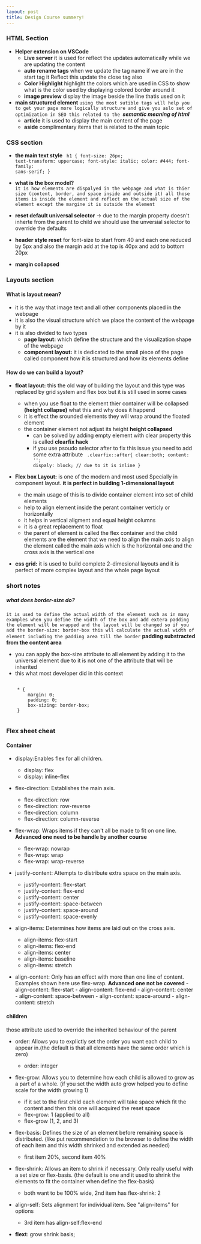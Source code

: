 ```yaml
---
layout: post
title: Design Course summery!
---
```

### HTML Section
   - **Helper extension on VSCode**
       - **Live server** it is used for reflect the updates automatically while we are updating the content
       - **auto rename tags** when we update the tag name if we are in the start tag it Reflect this update the close tag also 
       - **Color Highlight** highlight the colors which are used in CSS to show what is the color used by displaying colored border around it
       - **image preview** display the image beside the line thatis used on it 
   - **main structured element**
       `using the most sutible tags will help you to get your page more logically structure and give you aslo set of optimization in SEO this related to the `_**semantic meaning of html**_
       - **article** it is used to display the main content of the page 
       - **aside** complimentary items that is related to the main topic 

### CSS section
   - **the main text style**
       <code> 
    h1 {
            font-size: 26px;
            text-transform: uppercase;
            font-style: italic;
            color: #444;
            font-family: sans-serif;
        }</code>
   - **what is the box model?**  
      `it is how elements are dispalyed in the webpage and what is thier size (content, border, and space inside and outside it) all those items is inside the element and reflect on the actual size of the element except the margine it is outside the element `
   - **reset default universal selector** $\rightarrow$ due to the margin property doesn't inherte from the parent to child we should use the unversial selector to override the defaults  
        
   - **header style reset** for font-size to start from 40 and each one reduced by 5px and also the margin add at the top is 40px and add to bottom 20px
   - **margin collapsed** 

### Layouts section 

#### What is layout mean?
   - it is the way that image text and all other components placed in the webpage  
   - it is also the visual structure which we place the content of the webpage by it 
   - it is also divided to two types 
       - **page layout:** which define the structure and the visualization shape of the webpage
       - **component layout:** it is dedicated to the small piece of the page called component how it is structured and how its elements define  
       
       
#### How do we can build a layout?
   - **float layout:** this the old way of building the layout and this type was replaced by grid system and flex box but it is still used in some cases 
       - when you use float to the element thier container will be collapsed **(height collapse)** what this and why does it happend
       - it is effect the srounded elements they will wrap around the floated element
       - the container element not adjust its height **height collapsed**
          - can be solved by adding empty element with clear property this is called **clearfix hack**   
          - if you use psoudo selector after to fix this issue you need to add some extra attribute 
              <code>
                .clearfix::after{
                    clear:both;
                    content: '';
                    dispaly: block; // due to it is inline 
                }
              </code>
          
          
   - **Flex box Layout:** is one of the modern and most used Specially in component layout. **it is perfect in building 1-dimensional layout**
       - the main usage of this is to divide container element into set of child elements 
       - help to align element inside the perant container verticly or horizontally 
       - it helps in vertical aligment and equal height columns
       - it is a great replacement to float 
       - the parent of element is called the flex container and the child elements are the element that we need to align the main axis to align the element called the main axis which is the horizontal one and the cross axis is the vertical one 
   - **css grid:** it is used to build complete 2-dimesional layouts and it is perfect of more complex layout and the whole page layout 
   
  
### short notes 
##### what does border-size do?
   `it is used to define the actual width of the element such as in many examples when you define the width of the box and add extera padding the element will be wrapped and the layout will be changed so if you add the border-size: border-box this wll calculate the actual width of element including the padding area till the border` **padding substracted from the content area**
   - you can apply the box-size attribute to all element by adding it to the universal element due to it is not one of the attribute that will be inherited  
   - this what most developer did in this context 
   <code>
    * {
        margin: 0;
        padding: 0;
        box-sizing: border-box;
    }
   </code>
   


### Flex sheet cheat
#### Container
   - display:Enables flex for all children.  
       - display: flex 
       - display: inline-flex  
 
 
   - flex-direction: Establishes the main axis.  
        - flex-direction: row 
        - flex-direction: row-reverse 
        - flex-direction: column 
        - flex-direction: column-reverse  

   - flex-wrap: Wraps items if they can't all be made to fit on one line.   **Advanced one need to be handle by another course**
     - flex-wrap: nowrap 
     - flex-wrap: wrap 
     - flex-wrap: wrap-reverse  
     
 
   - justify-content: Attempts to distribute extra space on the main axis.
     - justify-content: flex-start 
     - justify-content: flex-end 
     - justify-content: center 
     - justify-content: space-between 
     - justify-content: space-around 
     - justify-content: space-evenly    
     

   - align-items: Determines how items are laid out on the cross axis.
      - align-items: flex-start 
      - align-items: flex-end 
      - align-items: center 
      - align-items: baseline 
      - align-items: stretch


   - align-content: Only has an effect with more than one line of content. Examples shown here use flex-wrap. **Advanced one not be covered**
    - align-content: flex-start 
    - align-content: flex-end 
    - align-content: center 
    - align-content: space-between 
    - align-content: space-around 
    - align-content: stretch
    
#### children
 those attribute used to override the inherited behaviour of the parent
   - order: Allows you to explictly set the order you want each child to appear in.(the default is that all elements have the same order which is zero)
      - order: integer
      
 
   - flex-grow: Allows you to determine how each child is allowed to grow as a part of a whole. (if you set the width auto grow helped you to define scale for the width growing 1)
       - if it set to the first child each element will take space which fit the content and then this one will acquired the reset space
       - flex-grow: 1 (applied to all)
       - flex-grow (1, 2, and 3)


   - flex-basis: Defines the size of an element before remaining space is distributed. (like put recommendation to the browser to define the width of each item and this width shrinked and extended as needed)
       - first item 20%, second item 40%


   - flex-shrink: Allows an item to shrink if necessary. Only really useful with a set size or flex-basis. (the default is one and it used to shrink the elements to fit the container when define the flex-basis)
        - both want to be 100% wide, 2nd item has flex-shrink: 2

   - align-self: Sets alignment for individual item. See "align-items" for options
        - 3rd item has align-self:flex-end

- **flext**: grow shrink basis;
